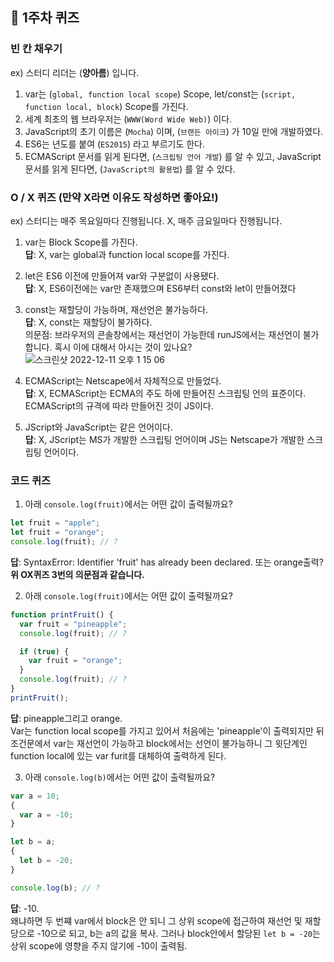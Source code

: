 ## 📝 1주차 퀴즈

### 빈 칸 채우기

ex) 스터디 리더는 (**양아름**) 입니다.

1. var는 (`global, function local scope`) Scope, let/const는 (`script, function local, block`) Scope를 가진다.
2. 세계 최초의 웹 브라우저는 (`WWW(Word Wide Web)`) 이다.
3. JavaScript의 초기 이름은 (`Mocha`) 이며, (`브랜든 아이크`) 가 10일 만에 개발하였다.
4. ES6는 년도를 붙여 (`ES2015`) 라고 부르기도 한다.
5. ECMAScript 문서를 읽게 된다면, (`스크립팅 언어 개발`) 를 알 수 있고, JavaScript 문서를 읽게 된다면, (`JavaScript의 활용법`) 를 알 수 있다.

### O / X 퀴즈 (만약 X라면 이유도 작성하면 좋아요!)

ex) 스터디는 매주 목요일마다 진행됩니다.
X, 매주 금요일마다 진행됩니다.

1. var는 Block Scope를 가진다.  
   **답**: X, var는 global과 function local scope를 가진다.

2. let은 ES6 이전에 만들어져 var와 구분없이 사용됐다.  
   **답**: X, ES6이전에는 var만 존재했으며 ES6부터 const와 let이 만들어졌다

3. const는 재할당이 가능하며, 재선언은 불가능하다.  
   **답**:
   X, const는 재할당이 불가하다.  
   의문점: 브라우저의 콘솔창에서는 재선언이 가능한데 runJS에서는 재선언이 불가합니다. 혹시 이에 대해서 아시는 것이 있나요?  
   ![스크린샷 2022-12-11 오후 1 15 06](https://user-images.githubusercontent.com/48895268/206887332-c7e360bb-795d-4bf9-b77d-996b4779a920.png)

4. ECMAScript는 Netscape에서 자체적으로 만들었다.  
   **답**: X, ECMAScript는 ECMA의 주도 하에 만들어진 스크립팅 언의 표준이다. ECMAScript의 규격에 따라 만들어진 것이 JS이다.

5. JScript와 JavaScript는 같은 언어이다.  
   **답**: X, JScript는 MS가 개발한 스크립팅 언어이며 JS는 Netscape가 개발한 스크립팅 언어이다.

### 코드 퀴즈

1. 아래 `console.log(fruit)`에서는 어떤 값이 출력될까요?

```javascript
let fruit = "apple";
let fruit = "orange";
console.log(fruit); // ?
```

**답**: SyntaxError: Identifier 'fruit' has already been declared. 또는 orange출력?  
**위 OX퀴즈 3번의 의문점과 같습니다.**

2. 아래 `console.log(fruit)`에서는 어떤 값이 출력될까요?

```javascript
function printFruit() {
  var fruit = "pineapple";
  console.log(fruit); // ?

  if (true) {
    var fruit = "orange";
  }
  console.log(fruit); // ?
}
printFruit();
```

**답**: pineapple그리고 orange.  
Var는 function local scope를 가지고 있어서 처음에는 'pineapple'이 출력되지만 뒤 조건문에서 var는 재선언이 가능하고 block에서는 선언이 불가능하니 그 윗단계인 function local에 있는 var furit를 대체하여 출력하게 된다.

3. 아래 `console.log(b)`에서는 어떤 값이 출력될까요?

```javascript
var a = 10;
{
  var a = -10;
}

let b = a;
{
  let b = -20;
}

console.log(b); // ?
```

**답**: -10.  
왜냐하면 두 번쨰 var에서 block은 안 되니 그 상위 scope에 접근하여 재선언 및 재할당으로 -10으로 되고, b는 a의 값을 복사. 그러나 block안에서 할당된 `let b = -20`는 상위 scope에 영향을 주지 않기에 -10이 출력됨.
